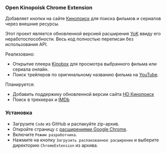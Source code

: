 ### Open Kinopoisk Chrome Extension

Добавляет кнопки на сайте [Кинопоиск](http://kinopoisk.ru) для поиска фильмов и сериалов через внешние ресурсы.

Этот проект является обновленной версией расширения [YoK](https://github.com/mrzlab630/chrome-extension-YoK) ввиду его неработоспособности. Весь код полностью переписан без использования API.

Реализовано:

- Открытие плеера [Kinobox](https://kinomix.web.app) для просмотра выбранного фильма или сериала онлайн.
- Поиск трейлеров по оригинальному названию фильма на [YouTube](https://youtube.com).

Планируется:

- Добавить поддержику обновленной версии сайта [HD Кинопоиск](https://hd.kinopoisk.ru)
- Поиск в треккерах и [IMDb](https://imdb.com)

### Установка

- Загрузите `Code` из GitHub и распакуйте zip-архив.
- Откройте страницу с [расширениями Google Chrome](chrome://extensions).
- Включите `Режим разработчика`.
- Нажмите на кнопку `Загрузить распакованное расширение` и выберите директорию `ChromeExtension` из архива.
